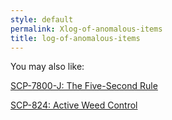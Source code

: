 ```yaml
---
style: default
permalink: Xlog-of-anomalous-items
title: log-of-anomalous-items
---
```

You may also like:

[SCP-7800-J: The Five-Second Rule](http://scp-wiki.net/scp-7800-j)

[SCP-824: Active Weed Control](http://scp-wiki.net/scp-824)
